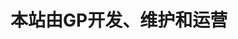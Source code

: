<!DOCTYPE html>
<html lang="en">
<head>
	<meta charset="UTF-8">
	<title>Document</title>
</head>
<body>
	<h1>本站由GP开发、维护和运营<h1>
</body>
</html>
